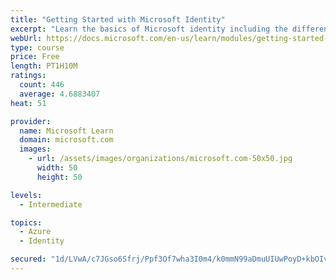 ```yaml
---
title: "Getting Started with Microsoft Identity"
excerpt: "Learn the basics of Microsoft identity including the different types of tokens, account types, and supported topologies."
webUrl: https://docs.microsoft.com/en-us/learn/modules/getting-started-identity/
type: course
price: Free
length: PT1H10M
ratings:
  count: 446
  average: 4.6883407
heat: 51

provider:
  name: Microsoft Learn
  domain: microsoft.com
  images:
    - url: /assets/images/organizations/microsoft.com-50x50.jpg
      width: 50
      height: 50

levels:
  - Intermediate

topics:
  - Azure
  - Identity

secured: "1d/LVwA/c7JGso6Sfrj/Ppf3Of7wha3I0m4/k0mmN99aDmuUIUwPoyD+kbOIvab/Xq1ILnNr4BY+M2zEP/UtyND/iBXzPh/YjFoIjUyAbT8lvYYkb3/es73t53ATfG7jUTUKcwZ8nTPEUGH5QayzRI0WBjFl4lzuFTZHJs3b/OksUZYByN+PRydR/gcXReDQPyCEdHxhHMfH8TokGkv8PZ879oRR57+1swnyMM1nN7HWFArjFSSccOowQBCDj0erB0E88l9Er7Q27gyK0iZ9OsCNHfp/Ul6B7sKyt3dLAgd03YqC8zfdSl/WuYDU5Ku7vWkn0psKK+NUkXAsDhvcLZU3xDacsQSiDH3BYIiZ84obD/6OZQevrqCUA3e0RK52/wIv3Y5Nh0uTSDsDVdhG18PkXfahfVeNTBUEzr7ezeQ=;uBTjEx3KOGtKxUzGh5lN5Q=="
---
```


